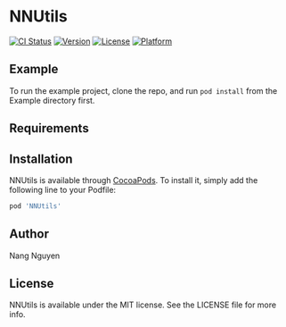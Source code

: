 # NNUtils

[![CI Status](https://img.shields.io/travis/ChandlerNguyen/NNUtils.svg?style=flat)](https://travis-ci.org/ChandlerNguyen/NNUtils)
[![Version](https://img.shields.io/cocoapods/v/NNUtils.svg?style=flat)](https://cocoapods.org/pods/NNUtils)
[![License](https://img.shields.io/cocoapods/l/NNUtils.svg?style=flat)](https://cocoapods.org/pods/NNUtils)
[![Platform](https://img.shields.io/cocoapods/p/NNUtils.svg?style=flat)](https://cocoapods.org/pods/NNUtils)

## Example

To run the example project, clone the repo, and run `pod install` from the Example directory first.

## Requirements

## Installation

NNUtils is available through [CocoaPods](https://cocoapods.org). To install
it, simply add the following line to your Podfile:

```ruby
pod 'NNUtils'
```

## Author

Nang Nguyen

## License

NNUtils is available under the MIT license. See the LICENSE file for more info.
